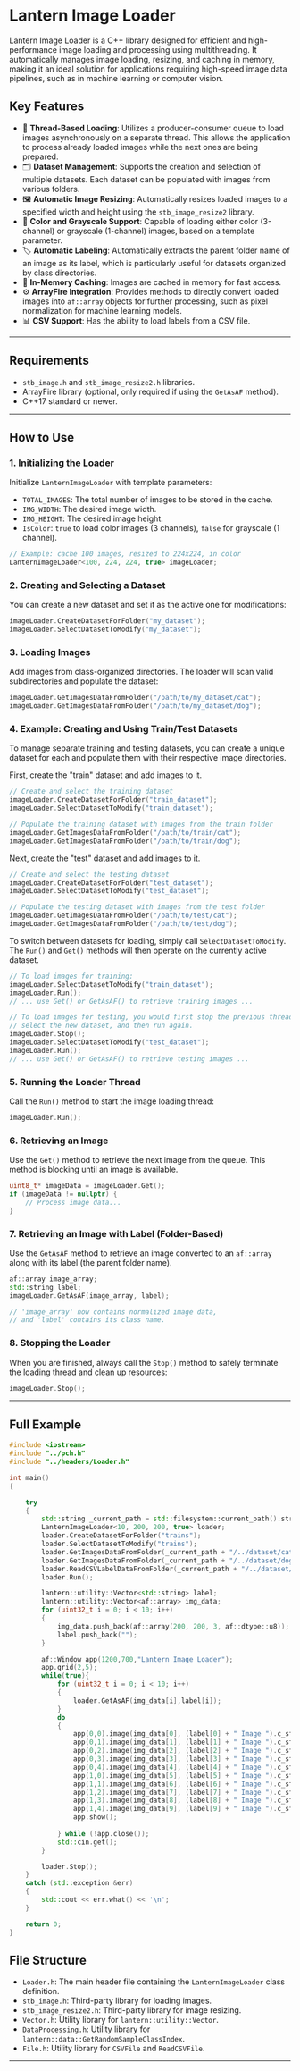 # Lantern Image Loader

Lantern Image Loader is a C++ library designed for efficient and high-performance image loading and processing using multithreading. It automatically manages image loading, resizing, and caching in memory, making it an ideal solution for applications requiring high-speed image data pipelines, such as in machine learning or computer vision.

## Key Features

  - 🚀 **Thread-Based Loading**: Utilizes a producer-consumer queue to load images asynchronously on a separate thread. This allows the application to process already loaded images while the next ones are being prepared.
  - 🗂️ **Dataset Management**: Supports the creation and selection of multiple datasets. Each dataset can be populated with images from various folders.
  - 🖼️ **Automatic Image Resizing**: Automatically resizes loaded images to a specified width and height using the `stb_image_resize2` library.
  - 🎨 **Color and Grayscale Support**: Capable of loading either color (3-channel) or grayscale (1-channel) images, based on a template parameter.
  - 🏷️ **Automatic Labeling**: Automatically extracts the parent folder name of an image as its label, which is particularly useful for datasets organized by class directories.
  - 💾 **In-Memory Caching**: Images are cached in memory for fast access.
  - ⚙️ **ArrayFire Integration**: Provides methods to directly convert loaded images into `af::array` objects for further processing, such as pixel normalization for machine learning models.
  - 📊 **CSV Support**: Has the ability to load labels from a CSV file.

-----

## Requirements

  - `stb_image.h` and `stb_image_resize2.h` libraries.
  - ArrayFire library (optional, only required if using the `GetAsAF` method).
  - C++17 standard or newer.

-----

## How to Use

### 1\. Initializing the Loader

Initialize `LanternImageLoader` with template parameters:

  - `TOTAL_IMAGES`: The total number of images to be stored in the cache.
  - `IMG_WIDTH`: The desired image width.
  - `IMG_HEIGHT`: The desired image height.
  - `IsColor`: `true` to load color images (3 channels), `false` for grayscale (1 channel).

<!-- end list -->

```cpp
// Example: cache 100 images, resized to 224x224, in color
LanternImageLoader<100, 224, 224, true> imageLoader;
```

### 2\. Creating and Selecting a Dataset

You can create a new dataset and set it as the active one for modifications:

```cpp
imageLoader.CreateDatasetForFolder("my_dataset");
imageLoader.SelectDatasetToModify("my_dataset");
```

### 3\. Loading Images

Add images from class-organized directories. The loader will scan valid subdirectories and populate the dataset:

```cpp
imageLoader.GetImagesDataFromFolder("/path/to/my_dataset/cat");
imageLoader.GetImagesDataFromFolder("/path/to/my_dataset/dog");
```

### 4\. Example: Creating and Using Train/Test Datasets

To manage separate training and testing datasets, you can create a unique dataset for each and populate them with their respective image directories.

First, create the "train" dataset and add images to it.

```cpp
// Create and select the training dataset
imageLoader.CreateDatasetForFolder("train_dataset");
imageLoader.SelectDatasetToModify("train_dataset");

// Populate the training dataset with images from the train folder
imageLoader.GetImagesDataFromFolder("/path/to/train/cat");
imageLoader.GetImagesDataFromFolder("/path/to/train/dog");
```

Next, create the "test" dataset and add images to it.

```cpp
// Create and select the testing dataset
imageLoader.CreateDatasetForFolder("test_dataset");
imageLoader.SelectDatasetToModify("test_dataset");

// Populate the testing dataset with images from the test folder
imageLoader.GetImagesDataFromFolder("/path/to/test/cat");
imageLoader.GetImagesDataFromFolder("/path/to/test/dog");
```

To switch between datasets for loading, simply call `SelectDatasetToModify`. The `Run()` and `Get()` methods will then operate on the currently active dataset.

```cpp
// To load images for training:
imageLoader.SelectDatasetToModify("train_dataset");
imageLoader.Run();
// ... use Get() or GetAsAF() to retrieve training images ...

// To load images for testing, you would first stop the previous thread,
// select the new dataset, and then run again.
imageLoader.Stop();
imageLoader.SelectDatasetToModify("test_dataset");
imageLoader.Run();
// ... use Get() or GetAsAF() to retrieve testing images ...
```

### 5\. Running the Loader Thread

Call the `Run()` method to start the image loading thread:

```cpp
imageLoader.Run();
```

### 6\. Retrieving an Image

Use the `Get()` method to retrieve the next image from the queue. This method is blocking until an image is available.

```cpp
uint8_t* imageData = imageLoader.Get();
if (imageData != nullptr) {
    // Process image data...
}
```

### 7\. Retrieving an Image with Label (Folder-Based)

Use the `GetAsAF` method to retrieve an image converted to an `af::array` along with its label (the parent folder name).

```cpp
af::array image_array;
std::string label;
imageLoader.GetAsAF(image_array, label);

// 'image_array' now contains normalized image data,
// and 'label' contains its class name.
```

### 8\. Stopping the Loader

When you are finished, always call the `Stop()` method to safely terminate the loading thread and clean up resources:

```cpp
imageLoader.Stop();
```

-----

## Full Example
```cpp
#include <iostream>
#include "../pch.h"
#include "../headers/Loader.h"

int main()
{

    try
    {
        std::string _current_path = std::filesystem::current_path().string();
        LanternImageLoader<10, 200, 200, true> loader;
        loader.CreateDatasetForFolder("trains");
        loader.SelectDatasetToModify("trains");
        loader.GetImagesDataFromFolder(_current_path + "/../dataset/cats");
        loader.GetImagesDataFromFolder(_current_path + "/../dataset/dogs");
        loader.ReadCSVLabelDataFromFolder(_current_path + "/../dataset/labels.csv");
        loader.Run();

        lantern::utility::Vector<std::string> label;
        lantern::utility::Vector<af::array> img_data;
        for (uint32_t i = 0; i < 10; i++)
        {
            img_data.push_back(af::array(200, 200, 3, af::dtype::u8));
            label.push_back("");
        }

        af::Window app(1200,700,"Lantern Image Loader");
        app.grid(2,5);
        while(true){
            for (uint32_t i = 0; i < 10; i++)
            {
                loader.GetAsAF(img_data[i],label[i]);
            }
            do
            {
                app(0,0).image(img_data[0], (label[0] + " Image ").c_str());
                app(0,1).image(img_data[1], (label[1] + " Image ").c_str());
                app(0,2).image(img_data[2], (label[2] + " Image ").c_str());
                app(0,3).image(img_data[3], (label[3] + " Image ").c_str());
                app(0,4).image(img_data[4], (label[4] + " Image ").c_str());
                app(1,0).image(img_data[5], (label[5] + " Image ").c_str());
                app(1,1).image(img_data[6], (label[6] + " Image ").c_str());
                app(1,2).image(img_data[7], (label[7] + " Image ").c_str());
                app(1,3).image(img_data[8], (label[8] + " Image ").c_str());
                app(1,4).image(img_data[9], (label[9] + " Image ").c_str());
                app.show();
    
            } while (!app.close());
            std::cin.get();
        }

        loader.Stop();
    }
    catch (std::exception &err)
    {
        std::cout << err.what() << '\n';
    }

    return 0;
}
```

## File Structure

  - `Loader.h`: The main header file containing the `LanternImageLoader` class definition.
  - `stb_image.h`: Third-party library for loading images.
  - `stb_image_resize2.h`: Third-party library for image resizing.
  - `Vector.h`: Utility library for `lantern::utility::Vector`.
  - `DataProcessing.h`: Utility library for `lantern::data::GetRandomSampleClassIndex`.
  - `File.h`: Utility library for `CSVFile` and `ReadCSVFile`.

-----
